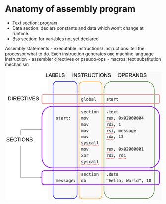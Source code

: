 # Anatomy of assembly program

- Text section: program
- Data section: declare constants and data which won’t change at runtime.
- Bss section: for variables not yet declared

Assembly statements
⁃	executable instructions/ instructions: tell the processor what to do. Each instruction generates one machine language instruction
⁃	assembler directives or pseudo-ops
⁃	macros: text substitution mechanism

![Anatomy](./anatomy.png)
